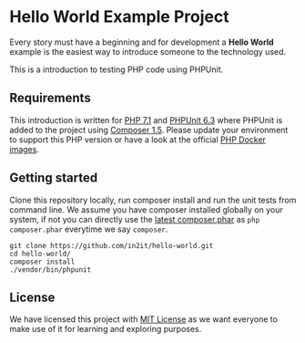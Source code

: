 # Hello World Example Project

Every story must have a beginning and for development a **Hello World** example is the easiest way to introduce someone to the technology used.

This is a introduction to testing PHP code using PHPUnit.

## Requirements

This introduction is written for [PHP 7.1](https://secure.php.net/downloads.php) and [PHPUnit 6.3](https://phpunit.de/) where PHPUnit is added to the project using [Composer 1.5](https://getcomposer.org/). Please update your environment to support this PHP version or have a look at the official [PHP Docker images](https://hub.docker.com/_/php/).

## Getting started

Clone this repository locally, run composer install and run the unit tests from command line. We assume you have composer installed globally on your system, if not you can directly use the [latest composer.phar](https://getcomposer.org/composer.phar) as `php composer.phar` everytime we say `composer`.

```
git clone https://github.com/in2it/hello-world.git
cd hello-world/
composer install
./vendor/bin/phpunit
```

## License

We have licensed this project with [MIT License](LICENSE) as we want everyone to make use of it for learning and exploring purposes.
